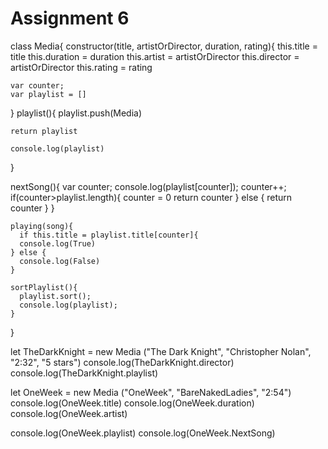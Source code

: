# Assignment 6
class Media{
  constructor(title, artistOrDirector, duration, rating){
    this.title = title
    this.duration = duration
    this.artist = artistOrDirector
    this.director = artistOrDirector
    this.rating = rating

    var counter;
    var playlist = []
  }
  playlist(){
    playlist.push(Media)

    return playlist

    console.log(playlist)
  }

  nextSong(){
  var counter;
    console.log(playlist[counter]);
    counter++;
    if(counter>playlist.length){
      counter = 0
      return counter
    } else {
      return counter
    }
  }

    playing(song){
      if this.title = playlist.title[counter]{
      console.log(True)
    } else {
      console.log(False)
    }

    sortPlaylist(){
      playlist.sort();
      console.log(playlist);
    }
}

let TheDarkKnight = new Media ("The Dark Knight", "Christopher Nolan", "2:32", "5 stars")
console.log(TheDarkKnight.director)
console.log(TheDarkKnight.playlist)

let OneWeek = new Media ("OneWeek", "BareNakedLadies", "2:54")
console.log(OneWeek.title)
console.log(OneWeek.duration)
console.log(OneWeek.artist)

console.log(OneWeek.playlist)
console.log(OneWeek.NextSong)
